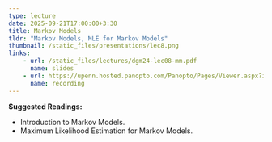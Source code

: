 ```yaml
---
type: lecture
date: 2025-09-21T17:00:00+3:30
title: Markov Models 
tldr: "Markov Models, MLE for Markov Models"
thumbnail: /static_files/presentations/lec8.png
links: 
    - url: /static_files/lectures/dgm24-lec08-mm.pdf
      name: slides
    - url: https://upenn.hosted.panopto.com/Panopto/Pages/Viewer.aspx?id=8b165ba1-fc54-4f3b-8302-b1f00142ddcc
      name: recording
---
```

**Suggested Readings:**
- Introduction to Markov Models.
- Maximum Likelihood Estimation for Markov Models.